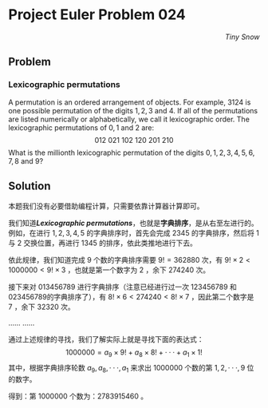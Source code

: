 # Project Euler	Problem 024

<p align="right"><i>Tiny Snow</i></p>



## Problem

### Lexicographic permutations

A permutation is an ordered arrangement of objects. For example, $3124$ is one possible permutation of the digits $1, 2, 3$ and $4$. If all of the permutations are listed numerically or alphabetically, we call it lexicographic order. The lexicographic permutations of $0, 1$ and $2$ are:
$$
012\  021\  102\  120\  201\  210
$$
What is the millionth lexicographic permutation of the digits $0, 1, 2, 3, 4, 5, 6, 7, 8$ and $9$?



## Solution

本题我们没有必要借助编程计算，只需要依靠计算器计算即可。

我们知道***Lexicographic permutations***，也就是**字典排序**，是从右至左进行的。例如，在进行 $1,2,3,4,5$ 的字典排序时，首先会完成 $2345$ 的字典排序，然后将 $1$ 与 $2$ 交换位置，再进行 $1345$ 的排序，依此类推地进行下去。

依此规律，我们知道完成 $9$ 个数的字典排序需要 $9! = 362880$ 次，有 $9!\times2 <1000000<9!\times 3$ ，也就是第一个数字为 $2$ ，余下 $274240$ 次。

接下来对 $013456789$ 进行字典排序（注意已经进行过一次 $123456789$ 和 $023456789$的字典排序了），有 $8!\times 6<274240<8!\times 7$ ，因此第二个数字是 $7$ ，余下 $32320$ 次。

…… ……

通过上述规律的寻找，我们了解实际上就是寻找下面的表达式：
$$
1000000=a_9\times9!+a_8\times8!+···+a_1\times1!
$$
其中，根据字典排序轮数 $a_9,a_8,···,a_1$ 来求出 $1000000$ 个数的第 $1,2,···,9$ 位的数字。

得到：第 $1000000$ 个数为：$2783915460$ 。
